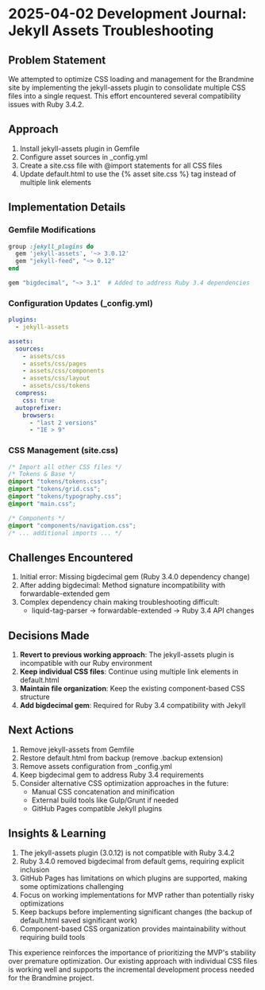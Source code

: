 # 2025-04-02 Development Journal: Jekyll Assets Troubleshooting

## Problem Statement
We attempted to optimize CSS loading and management for the Brandmine site by implementing the jekyll-assets plugin to consolidate multiple CSS files into a single request. This effort encountered several compatibility issues with Ruby 3.4.2.

## Approach
1. Install jekyll-assets plugin in Gemfile
2. Configure asset sources in _config.yml
3. Create a site.css file with @import statements for all CSS files
4. Update default.html to use the {% asset site.css %} tag instead of multiple link elements

## Implementation Details
### Gemfile Modifications
```ruby
group :jekyll_plugins do
  gem 'jekyll-assets', '~> 3.0.12'
  gem "jekyll-feed", "~> 0.12"
end

gem "bigdecimal", "~> 3.1"  # Added to address Ruby 3.4 dependencies
```

### Configuration Updates (_config.yml)
```yaml
plugins:
  - jekyll-assets

assets:
  sources:
    - assets/css
    - assets/css/pages
    - assets/css/components
    - assets/css/layout
    - assets/css/tokens
  compress:
    css: true
  autoprefixer:
    browsers:
      - "last 2 versions"
      - "IE > 9"
```

### CSS Management (site.css)
```css
/* Import all other CSS files */
/* Tokens & Base */
@import "tokens/tokens.css";
@import "tokens/grid.css";
@import "tokens/typography.css";
@import "main.css";

/* Components */
@import "components/navigation.css";
/* ... additional imports ... */
```

## Challenges Encountered
1. Initial error: Missing bigdecimal gem (Ruby 3.4.0 dependency change)
2. After adding bigdecimal: Method signature incompatibility with forwardable-extended gem
3. Complex dependency chain making troubleshooting difficult:
   - liquid-tag-parser → forwardable-extended → Ruby 3.4 API changes

## Decisions Made
1. **Revert to previous working approach**: The jekyll-assets plugin is incompatible with our Ruby environment
2. **Keep individual CSS files**: Continue using multiple link elements in default.html
3. **Maintain file organization**: Keep the existing component-based CSS structure
4. **Add bigdecimal gem**: Required for Ruby 3.4 compatibility with Jekyll

## Next Actions
1. Remove jekyll-assets from Gemfile
2. Restore default.html from backup (remove .backup extension)
3. Remove assets configuration from _config.yml
4. Keep bigdecimal gem to address Ruby 3.4 requirements
5. Consider alternative CSS optimization approaches in the future:
   - Manual CSS concatenation and minification
   - External build tools like Gulp/Grunt if needed
   - GitHub Pages compatible Jekyll plugins

## Insights & Learning
1. The jekyll-assets plugin (3.0.12) is not compatible with Ruby 3.4.2
2. Ruby 3.4.0 removed bigdecimal from default gems, requiring explicit inclusion
3. GitHub Pages has limitations on which plugins are supported, making some optimizations challenging
4. Focus on working implementations for MVP rather than potentially risky optimizations
5. Keep backups before implementing significant changes (the backup of default.html saved significant work)
6. Component-based CSS organization provides maintainability without requiring build tools

This experience reinforces the importance of prioritizing the MVP's stability over premature optimization. Our existing approach with individual CSS files is working well and supports the incremental development process needed for the Brandmine project.
